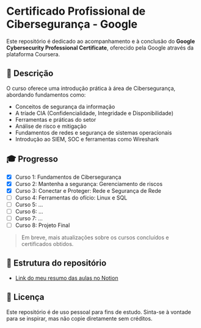 # Certificado Profissional de Cibersegurança - Google

Este repositório é dedicado ao acompanhamento e à conclusão do **Google Cybersecurity Professional Certificate**, oferecido pela Google através da plataforma Coursera.

## 📌 Descrição

O curso oferece uma introdução prática à área de Cibersegurança, abordando fundamentos como:

- Conceitos de segurança da informação
- A tríade CIA (Confidencialidade, Integridade e Disponibilidade)
- Ferramentas e práticas do setor
- Análise de risco e mitigação
- Fundamentos de redes e segurança de sistemas operacionais
- Introdução ao SIEM, SOC e ferramentas como Wireshark

## 🎓 Progresso

- [x] Curso 1: Fundamentos de Cibersegurança
- [x] Curso 2: Mantenha a segurança: Gerenciamento de riscos 
- [x] Curso 3: Conectar e Proteger: Rede e Segurança de Rede
- [ ] Curso 4: Ferramentas do ofício: Linux e SQL
- [ ] Curso 5: ...
- [ ] Curso 6: ...
- [ ] Curso 7: ...
- [ ] Curso 8: Projeto Final

> Em breve, mais atualizações sobre os cursos concluídos e certificados obtidos.

## 📁 Estrutura do repositório

- [Link do meu resumo das aulas no Notion](https://github.com/Bielfer12/Certificate_Cybersecurity_Google/blob/main/Documentação%20do%20curso.txt) 

## 📜 Licença

Este repositório é de uso pessoal para fins de estudo. Sinta-se à vontade para se inspirar, mas não copie diretamente sem créditos.

